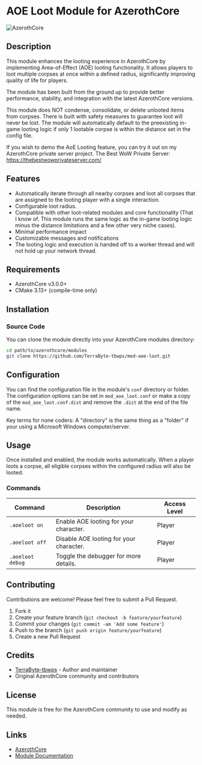 # AOE Loot Module for AzerothCore

![AzerothCore](https://img.shields.io/badge/azerothcore-mod-blue.svg)

## Description

This module enhances the looting experience in AzerothCore by implementing Area-of-Effect (AOE) looting functionality. It allows players to loot multiple corpses at once within a defined radius, significantly improving quality of life for players.

The module has been built from the ground up to provide better performance, stability, and integration with the latest AzerothCore versions.

This module does NOT condense, consolidate, or delete unlooted items from corpses. There is built with safety measures to guarantee loot will never be lost. The module will automatically default to the preexisting in-game looting logic if only 1 lootable corpse is within the distance set in the config file.

If you wish to demo the AoE Looting feature, you can try it out on my AzerothCore private server project. The Best WoW Private Server: https://thebestwowprivateserver.com/ 

## Features

- Automatically iterate through all nearby corpses and loot all corpses that are assigned to the looting player with a single interaction.
- Configurable loot radius.
- Compatible with other loot-related modules and core functionality (That I know of. This module runs the same logic as the in-game looting logic minus the distance limitations and a few other very niche cases).
- Minimal performance impact
- Customizable messages and notifications
- The looting logic and execution is handed off to a worker thread and will not hold up your network thread.

## Requirements

- AzerothCore v3.0.0+
- CMake 3.13+ (compile-time only)

## Installation

### Source Code

You can clone the module directly into your AzerothCore modules directory:

```bash
cd path/to/azerothcore/modules
git clone https://github.com/TerraByte-tbwps/mod-aoe-loot.git
```

## Configuration

You can find the configuration file in the module's `conf` directory or folder. The configuration options can be set in `mod_aoe_loot.conf` or make a copy of the `mod_aoe_loot.conf.dist` and remove the `.dist` at the end of the file name.

Key terms for none coders:
A "directory" is the same thing as a "folder" if your using a Microsoft Windows computer/server.

## Usage

Once installed and enabled, the module works automatically. When a player loots a corpse, all eligible corpses within the configured radius will also be looted.

### Commands

| Command                     | Description                                   | Access Level |
|-----------------------------|-----------------------------------------------|--------------|
| `.aoeloot on`               | Enable AOE looting for your character.        | Player       |
| `.aoeloot off`              | Disable AOE looting for your character.       | Player       |
| `.aoeloot debug`            | Toggle the debugger for more details.         | Player       |

## Contributing

Contributions are welcome! Please feel free to submit a Pull Request.

1. Fork it
2. Create your feature branch (`git checkout -b feature/yourfeature`)
3. Commit your changes (`git commit -am 'Add some feature'`)
4. Push to the branch (`git push origin feature/yourfeature`)
5. Create a new Pull Request

## Credits

* [TerraByte-tbwps](https://github.com/TerraByte-tbwps) - Author and maintainer
* Original AzerothCore community and contributors

## License

This module is free for the AzerothCore community to use and modify as needed.

## Links

* [AzerothCore](https://github.com/azerothcore/azerothcore-wotlk)
* [Module Documentation](https://www.azerothcore.org/catalogue.html#terrabytetbwps-mod-aoe-loot)
